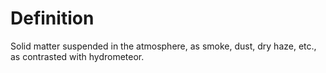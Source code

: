 # Definition

Solid matter suspended in the atmosphere, as smoke, dust, dry haze,
etc., as contrasted with hydrometeor.
